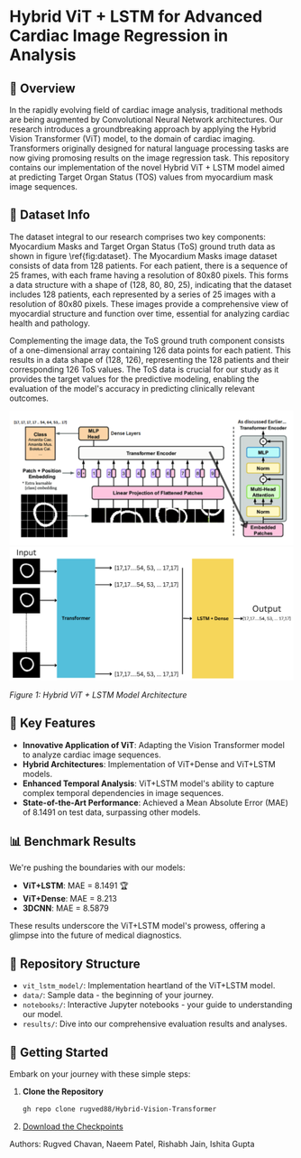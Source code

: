 # Hybrid ViT + LSTM for Advanced Cardiac Image Regression in Analysis

## 🚀 Overview

In the rapidly evolving field of cardiac image analysis, traditional methods are being augmented by Convolutional Neural Network architectures.  Our research introduces a groundbreaking approach by applying the Hybrid Vision Transformer (ViT) model, to the domain of cardiac imaging. Transformers originally designed for natural language processing tasks are now giving promosing results on the image regression task. This repository contains our implementation of the novel Hybrid ViT + LSTM model aimed at predicting Target Organ Status (TOS) values from myocardium mask image sequences.

## 📸 Dataset Info
The dataset integral to our research comprises two key components: Myocardium Masks and Target Organ Status (ToS) ground truth data as shown in figure \ref{fig:dataset}. The Myocardium Masks image dataset consists of data from 128 patients. For each patient, there is a sequence of 25 frames, with each frame having a resolution of 80x80 pixels. This forms a data structure with a shape of (128, 80, 80, 25), indicating that the dataset includes 128 patients, each represented by a series of 25 images with a resolution of 80x80 pixels. These images provide a comprehensive view of myocardial structure and function over time, essential for analyzing cardiac health and pathology.

Complementing the image data, the ToS ground truth component consists of a one-dimensional array containing 126 data points for each patient. This results in a data shape of (128, 126), representing the 128 patients and their corresponding 126 ToS values. The ToS data is crucial for our study as it provides the target values for the predictive modeling, enabling the evaluation of the model's accuracy in predicting clinically relevant outcomes.



<div style="text-align:center;">
    <img src="images_1/vit.png" alt="Hybrid ViT + LSTM Architecture" width="600">
</div>
<div style="text-align:center;">
    <img src="images_1/VIT_LSTM.png" alt="Hybrid ViT + LSTM Architecture" width="600">
</div>


*Figure 1: Hybrid ViT + LSTM Model Architecture*

## 🌟 Key Features

- **Innovative Application of ViT**: Adapting the Vision Transformer model to analyze cardiac image sequences.
- **Hybrid Architectures**: Implementation of ViT+Dense and ViT+LSTM models.
- **Enhanced Temporal Analysis**: ViT+LSTM model's ability to capture complex temporal dependencies in image sequences.
- **State-of-the-Art Performance**: Achieved a Mean Absolute Error (MAE) of 8.1491 on test data, surpassing other models.


## 📊 Benchmark Results

We're pushing the boundaries with our models:

- **ViT+LSTM**: MAE = 8.1491 🏆
- **ViT+Dense**: MAE = 8.213
- **3DCNN**: MAE = 8.5879

These results underscore the ViT+LSTM model's prowess, offering a glimpse into the future of medical diagnostics.

## 📁 Repository Structure

- `vit_lstm_model/`: Implementation heartland of the ViT+LSTM model.
- `data/`: Sample data - the beginning of your journey.
- `notebooks/`: Interactive Jupyter notebooks - your guide to understanding our model.
- `results/`: Dive into our comprehensive evaluation results and analyses.

## 🚶 Getting Started

Embark on your journey with these simple steps:

1. **Clone the Repository**
   ```bash
   gh repo clone rugved88/Hybrid-Vision-Transformer

2. [Download the Checkpoints](https://drive.google.com/file/d/1fBz7bSd58DL6DF55DreUcDWrv28V5_W_/view?usp=sharing)


Authors: Rugved Chavan, Naeem Patel, Rishabh Jain, Ishita Gupta

